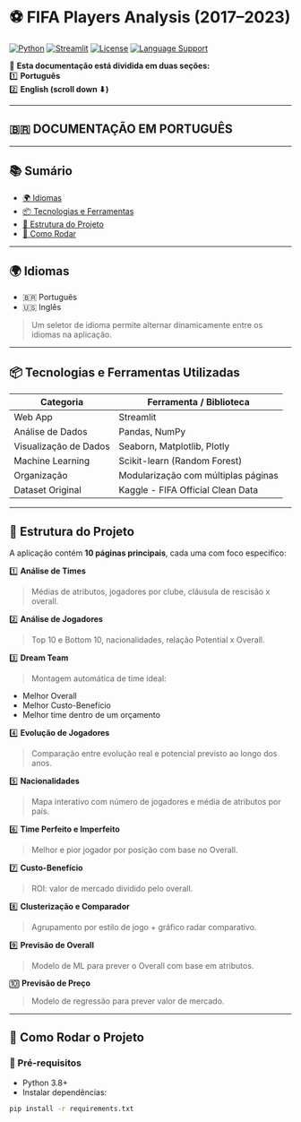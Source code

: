 # ⚽ FIFA Players Analysis (2017–2023)

[![Python](https://img.shields.io/badge/Python-3.8%2B-blue.svg)](https://www.python.org/)
[![Streamlit](https://img.shields.io/badge/Framework-Streamlit-ff4b4b)](https://streamlit.io/)
[![License](https://img.shields.io/badge/License-MIT-green.svg)](LICENSE)
[![Language Support](https://img.shields.io/badge/Idioma-Português--Inglês-yellow.svg)](#-idiomas)

📢 **Esta documentação está dividida em duas seções:**  
1️⃣ **Português**  
2️⃣ **English (scroll down ⬇)**

---

## 🇧🇷 DOCUMENTAÇÃO EM PORTUGUÊS

---

## 📚 Sumário

- [🌍 Idiomas](#-idiomas)
- [📦 Tecnologias e Ferramentas](#-tecnologias-e-ferramentas-utilizadas)
- [🧠 Estrutura do Projeto](#-estrutura-do-projeto)
- [🧭 Como Rodar](#-como-rodar-o-projeto)

---

## 🌍 Idiomas

- 🇧🇷 Português  
- 🇺🇸 Inglês  
> Um seletor de idioma permite alternar dinamicamente entre os idiomas na aplicação.

---

## 📦 Tecnologias e Ferramentas Utilizadas

| Categoria             | Ferramenta / Biblioteca            |
|-----------------------|------------------------------------|
| Web App               | Streamlit                          |
| Análise de Dados      | Pandas, NumPy                      |
| Visualização de Dados | Seaborn, Matplotlib, Plotly        |
| Machine Learning      | Scikit-learn (Random Forest)       |
| Organização           | Modularização com múltiplas páginas |
| Dataset Original      | Kaggle - FIFA Official Clean Data  |

---

## 🧠 Estrutura do Projeto

A aplicação contém **10 páginas principais**, cada uma com foco específico:

1️⃣ **Análise de Times**  
> Médias de atributos, jogadores por clube, cláusula de rescisão x overall.

2️⃣ **Análise de Jogadores**  
> Top 10 e Bottom 10, nacionalidades, relação Potential x Overall.

3️⃣ **Dream Team**  
> Montagem automática de time ideal:
- Melhor Overall  
- Melhor Custo-Benefício  
- Melhor time dentro de um orçamento

4️⃣ **Evolução de Jogadores**  
> Comparação entre evolução real e potencial previsto ao longo dos anos.

5️⃣ **Nacionalidades**  
> Mapa interativo com número de jogadores e média de atributos por país.

6️⃣ **Time Perfeito e Imperfeito**  
> Melhor e pior jogador por posição com base no Overall.

7️⃣ **Custo-Benefício**  
> ROI: valor de mercado dividido pelo overall.

8️⃣ **Clusterização e Comparador**  
> Agrupamento por estilo de jogo + gráfico radar comparativo.

9️⃣ **Previsão de Overall**  
> Modelo de ML para prever o Overall com base em atributos.

🔟 **Previsão de Preço**  
> Modelo de regressão para prever valor de mercado.

---

## 🧭 Como Rodar o Projeto

### 🔹 Pré-requisitos

- Python 3.8+
- Instalar dependências:
```bash
pip install -r requirements.txt
